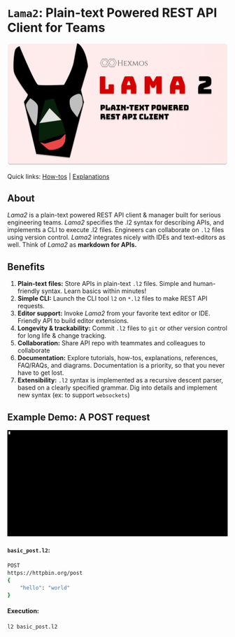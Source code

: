 # **`Lama2`**: Plain-text Powered REST API Client for Teams

![](./banner.png)

Quick links: [How-tos](./howto.md) | [Explanations](./explanation.md)

## About

*Lama2* is a plain-text powered REST API client & manager built for serious engineering teams.
*Lama2* specifies the .l2 syntax for describing APIs, and implements a CLI to execute .l2 files. Engineers can collaborate on `.l2` files using version control. *Lama2* integrates nicely with
IDEs and text-editors as well. Think of *Lama2* as **markdown for APIs.**

## Benefits

1. **Plain-text files:** Store APIs in plain-text `.l2` files. Simple and human-friendly syntax. Learn basics within  minutes!
1. **Simple CLI:** Launch the CLI tool `l2` on `*.l2` files to make REST API requests.
1. **Editor support:** Invoke *Lama2* from your favorite text editor or IDE. Friendly API to build editor extensions.
1. **Longevity & trackability:** Commit `.l2` files to `git` or other version control for long life & change tracking.
1. **Collaboration:** Share API repo with teammates and colleagues to collaborate
1. **Documentation:** Explore tutorials, how-tos, explanations, references, FAQ/RAQs, and diagrams. Documentation is a priority, so that you never have to get lost.
1. **Extensibility:** `.l2` syntax is implemented as a recursive descent parser, based on a clearly specified grammar. Dig into details and implement new syntax (ex: to support `websockets`)

## Example Demo: A POST request

![](demo.gif)

#### `basic_post.l2`:

```bash
POST
https://httpbin.org/post
{
    "hello": "world"
}
```

#### Execution:

```
l2 basic_post.l2
```
